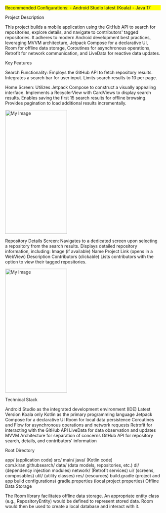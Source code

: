 <div style="background-color: yellow;">
Recommended Configurations:
- Android Studio latest (Koala)
- Java 17

</div>

Project Description

This project builds a mobile application using the GitHub API to search for repositories, explore details, and navigate to contributors' tagged repositories. It adheres to modern Android development best practices, leveraging MVVM architecture, Jetpack Compose for a declarative UI, Room for offline data storage, Coroutines for asynchronous operations, Retrofit for network communication, and LiveData for reactive data updates.

Key Features

Search Functionality:
Employs the GitHub API to fetch repository results.
Integrates a search bar for user input.
Limits search results to 10 per page.


Home Screen:
Utilizes Jetpack Compose to construct a visually appealing interface.
Implements a RecyclerView with CardViews to display search results.
Enables saving the first 15 search results for offline browsing.
Provides pagination to load additional results incrementally.

<img src="https://github.com/kiran18995/Github_Search/assets/48232762/297e25a0-ca3f-4d54-a817-f9b3b3863abe" alt="My Image" width="200" height="400">

Repository Details Screen:
Navigates to a dedicated screen upon selecting a repository from the search results.
Displays detailed repository information, including:
Image (if available)
Name
Project Link (opens in a WebView)
Description
Contributors (clickable)
Lists contributors with the option to view their tagged repositories.

<img src="https://github.com/kiran18995/Github_Search/assets/48232762/7509d72c-7c60-434f-b003-e82357867bd4" alt="My Image" width="200" height="400">

Technical Stack

Android Studio as the integrated development environment (IDE) Latest Version Koala only
Kotlin as the primary programming language
Jetpack Compose for a declarative UI
Room for local data persistence
Coroutines and Flow for asynchronous operations and network requests
Retrofit for interacting with the GitHub API
LiveData for data observation and updates
MVVM Architecture for separation of concerns
GitHub API for repository search, details, and contributors' information

Root Directory

app/ (application code)
src/
main/
java/ (Kotlin code)
com.kiran.githubsearch/
data/ (data models, repositories, etc.)
di/ (dependency injection modules)
network/ (Retrofit services)
ui/ (screens, composables)
util/ (utility classes)
res/ (resources)
build.gradle (project and app build configurations)
gradle.properties (local project properties)
Offline Data Storage

The Room library facilitates offline data storage.
An appropriate entity class (e.g., RepositoryEntity) would be defined to represent stored data.
Room would then be used to create a local database and interact with it.
